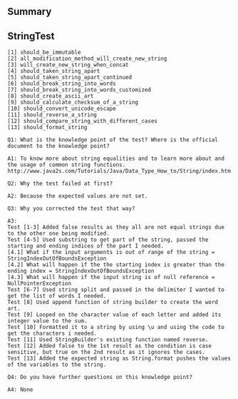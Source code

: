 Summary
-
StringTest
-
    [1] should_be_immutable
    [2] all_modification_method_will_create_new_string
    [3] will_create_new_string_when_concat
    [4] should_taken_string_apart
    [5] should_taken_string_apart_continued
    [6] should_break_string_into_words
    [7] should_break_string_into_words_customized
    [8] should_create_ascii_art
    [9] should_calculate_checksum_of_a_string
    [10] should_convert_unicode_escape
    [11] should_reverse_a_string
    [12] should_compare_string_with_different_cases
    [13] should_format_string

    Q1: What is the knowledge point of the test? Where is the official document to the knowledge point?
    
    A1: To know more about string equalities and to learn more about and the usage of common string functions.
    http://www.java2s.com/Tutorials/Java/Data_Type_How_to/String/index.htm
    
    Q2: Why the test failed at first?
    
    A2: Because the expected values are not set.

    Q3: Why you corrected the test that way?
    
    A3: 
    Test [1-3] Added false results as they all are not equal strings due to the other one being modified.
    Test [4-5] Used substring to get part of the string, passed the starting and ending indices of the part I needed.
    [4.1] What if the input arguments is out of range of the string = StringIndexOutOfBoundsException
    [4.2] What will happen if the the starting index is greater than the ending index = StringIndexOutOfBoundsException
    [4.3] What will happen if the input string is of null reference = NullPointerException
    Test [6-7] Used string split and passed in the delimiter I wanted to get the list of words I needed.
    Test [8] Used append function of string builder to create the word art.
    Test [9] Looped on the character value of each letter and added its integer value to the sum.
    Test [10] Formatted it to a string by using \u and using the code to get the characters i needed.
    Test [11] Used StringBuilder's existing function named reverse.
    Test [12] Added false to the 1st result as the condition is case sensitive, but true on the 2nd result as it ignores the cases.
    Test [13] Added the expected string as String.format pushes the values of the variables to the string.

    Q4: Do you have further questions on this knowledge point?
    
    A4: None

